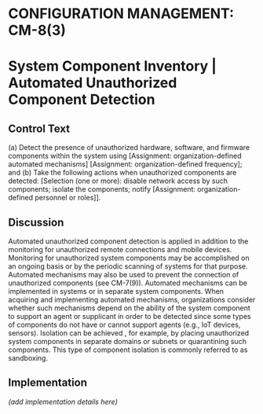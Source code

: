 # CONFIGURATION MANAGEMENT: CM-8(3)
# System Component Inventory | Automated Unauthorized Component Detection

## Control Text


(a) Detect the presence of unauthorized hardware, software, and firmware components within the system using [Assignment: organization-defined automated mechanisms]
                     [Assignment: organization-defined frequency]; and
(b) Take the following actions when unauthorized components are detected: [Selection (one or more): disable network access by such components; isolate the components; notify [Assignment: organization-defined personnel or roles]].

## Discussion

Automated unauthorized component detection is applied in addition to the monitoring for unauthorized remote connections and mobile devices. Monitoring for unauthorized system components may be accomplished on an ongoing basis or by the periodic scanning of systems for that purpose. Automated mechanisms may also be used to prevent the connection of unauthorized components (see CM-7(9)). Automated mechanisms can be implemented in systems or in separate system components. When acquiring and implementing automated mechanisms, organizations consider whether such mechanisms depend on the ability of the system component to support an agent or supplicant in order to be detected since some types of components do not have or cannot support agents (e.g., IoT devices, sensors). Isolation can be achieved , for example, by placing unauthorized system components in separate domains or subnets or quarantining such components. This type of  component isolation is commonly referred to as sandboxing.
               

## Implementation

_(add implementation details here)_